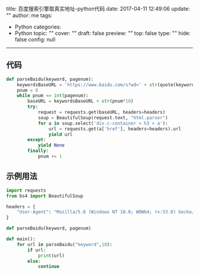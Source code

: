 title: 百度搜索引擎取真实地址-python代码
date: 2017-04-11 12:49:06
update: ""
author: me
tags:
- Python
categories:
- Python
topic: ""
cover: ""
draft: false
preview: ""
top: false
type: ""
hide: false
config: null


---


## 代码
```python
def parseBaidu(keyword, pagenum):
    keywordsBaseURL = 'https://www.baidu.com/s?wd=' + str(quote(keyword)) + '&oq=' + str(quote(keyword)) + '&ie=utf-8' + '&pn='
    pnum = 0
    while pnum <= int(pagenum):
        baseURL = keywordsBaseURL + str(pnum*10)
        try:
            request = requests.get(baseURL, headers=headers)
            soup = BeautifulSoup(request.text, "html.parser")
            for a in soup.select('div.c-container > h3 > a'):
                url = requests.get(a['href'], headers=headers).url
                yield url
        except:
            yield None
        finally:
            pnum += 1
```
<!--more-->
## 示例用法
```python
import requests
from bs4 import BeautifulSoup

headers = {
    "User-Agent": "Mozilla/5.0 (Windows NT 10.0; WOW64; rv:53.0) Gecko/20100101 Firefox/53.0"
}

def parseBaidu(keyword, pagenum)

def main():
    for url in parseBaidu("keyword",10):
        if url:
            print(url)
        else:
            continue
```
